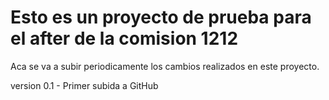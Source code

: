 # Esto es un proyecto de prueba para el after de la comision 1212

Aca se va a subir periodicamente los cambios realizados en este proyecto.

version 0.1 - Primer subida a GitHub